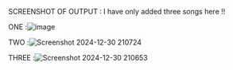 






SCREENSHOT OF OUTPUT : I have only added three songs here !!

ONE :![image](https://github.com/user-attachments/assets/259afee3-664f-4a0d-af73-f867d73e4b5b)



TWO :![Screenshot 2024-12-30 210724](https://github.com/user-attachments/assets/b73229fe-8bd5-41e4-b7e6-2133b136580c)



THREE :![Screenshot 2024-12-30 210653](https://github.com/user-attachments/assets/bcabe1b9-8125-44fc-8194-801d43a8091b)




